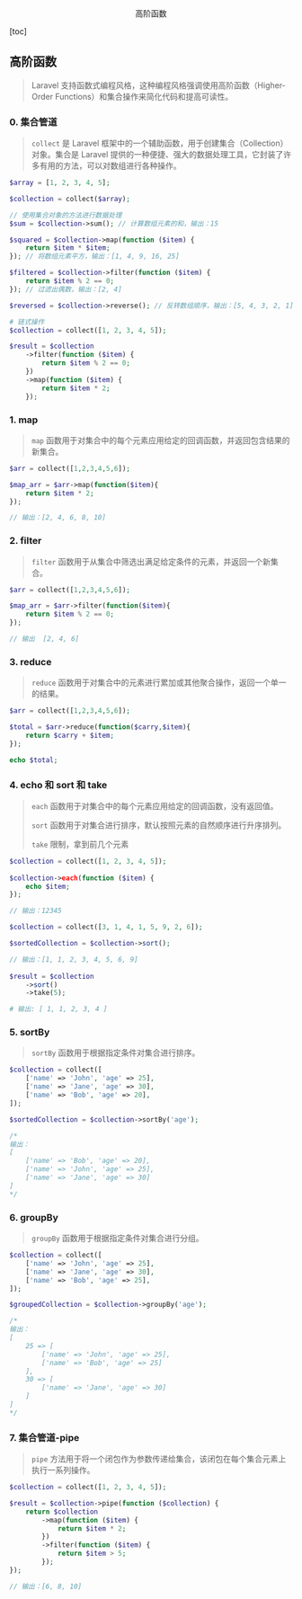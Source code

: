 <center>高阶函数</center>





[toc]







## 高阶函数

> Laravel 支持函数式编程风格，这种编程风格强调使用高阶函数（Higher-Order Functions）和集合操作来简化代码和提高可读性。



### 0. 集合管道

> `collect` 是 Laravel 框架中的一个辅助函数，用于创建集合（Collection）对象。集合是 Laravel 提供的一种便捷、强大的数据处理工具，它封装了许多有用的方法，可以对数组进行各种操作。

```php
$array = [1, 2, 3, 4, 5];

$collection = collect($array);

// 使用集合对象的方法进行数据处理
$sum = $collection->sum(); // 计算数组元素的和，输出：15

$squared = $collection->map(function ($item) {
    return $item * $item;
}); // 将数组元素平方，输出：[1, 4, 9, 16, 25]

$filtered = $collection->filter(function ($item) {
    return $item % 2 == 0;
}); // 过滤出偶数，输出：[2, 4]

$reversed = $collection->reverse(); // 反转数组顺序，输出：[5, 4, 3, 2, 1]
```

```php
# 链式操作
$collection = collect([1, 2, 3, 4, 5]);

$result = $collection
    ->filter(function ($item) {
        return $item % 2 == 0;
    })
    ->map(function ($item) {
        return $item * 2;
    });
```



### 1. map

> `map` 函数用于对集合中的每个元素应用给定的回调函数，并返回包含结果的新集合。

```php
$arr = collect([1,2,3,4,5,6]);

$map_arr = $arr->map(function($item){
    return $item * 2;
});

// 输出：[2, 4, 6, 8, 10]
```





### 2. filter

> `filter` 函数用于从集合中筛选出满足给定条件的元素，并返回一个新集合。

```php
$arr = collect([1,2,3,4,5,6]);

$map_arr = $arr->filter(function($item){
    return $item % 2 == 0;
});

// 输出  [2, 4, 6]
```





### 3. reduce

> `reduce` 函数用于对集合中的元素进行累加或其他聚合操作，返回一个单一的结果。

```php
$arr = collect([1,2,3,4,5,6]);

$total = $arr->reduce(function($carry,$item){
    return $carry + $item;
});

echo $total;
```





### 4. echo 和 sort 和 take

> `each` 函数用于对集合中的每个元素应用给定的回调函数，没有返回值。
>
> `sort` 函数用于对集合进行排序，默认按照元素的自然顺序进行升序排列。
>
> `take` 限制，拿到前几个元素

```php
$collection = collect([1, 2, 3, 4, 5]);
    	
$collection->each(function ($item) {
    echo $item;
});

// 输出：12345
```

```php
$collection = collect([3, 1, 4, 1, 5, 9, 2, 6]);

$sortedCollection = $collection->sort();

// 输出：[1, 1, 2, 3, 4, 5, 6, 9]
    
$result = $collection
    ->sort()
    ->take(5);

# 输出: [ 1, 1, 2, 3, 4 ]
```





### 5. sortBy

> `sortBy` 函数用于根据指定条件对集合进行排序。

```php
$collection = collect([
    ['name' => 'John', 'age' => 25],
    ['name' => 'Jane', 'age' => 30],
    ['name' => 'Bob', 'age' => 20],
]);

$sortedCollection = $collection->sortBy('age');

/*
输出：
[
    ['name' => 'Bob', 'age' => 20],
    ['name' => 'John', 'age' => 25],
    ['name' => 'Jane', 'age' => 30]
]
*/
```





### 6. groupBy

> `groupBy` 函数用于根据指定条件对集合进行分组。

```php
$collection = collect([
    ['name' => 'John', 'age' => 25],
    ['name' => 'Jane', 'age' => 30],
    ['name' => 'Bob', 'age' => 25],
]);

$groupedCollection = $collection->groupBy('age');

/*
输出：
[
    25 => [
        ['name' => 'John', 'age' => 25],
        ['name' => 'Bob', 'age' => 25]
    ],
    30 => [
        ['name' => 'Jane', 'age' => 30]
    ]
]
*/

```







### 7. 集合管道-pipe

> `pipe` 方法用于将一个闭包作为参数传递给集合，该闭包在每个集合元素上执行一系列操作。

```php
$collection = collect([1, 2, 3, 4, 5]);

$result = $collection->pipe(function ($collection) {
    return $collection
        ->map(function ($item) {
            return $item * 2;
        })
        ->filter(function ($item) {
            return $item > 5;
        });
});

// 输出：[6, 8, 10]
```

